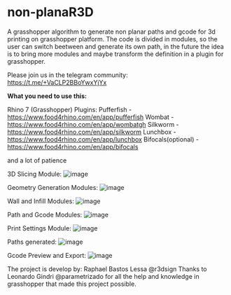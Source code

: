 # non-planaR3D
A grasshopper algorithm to generate non planar paths and gcode for 3d printing on grasshopper platform.
The code is divided in modules, so the user can switch beetween and generate its own path, in the future the idea is to bring more modules and maybe transform the definition in a plugin for grasshopper.

Please join us in the telegram community: https://t.me/+VaCLP2BBoYwxYjYx

**What you need to use this:**

Rhino 7 (Grasshopper)
Plugins:
Pufferfish - https://www.food4rhino.com/en/app/pufferfish
Wombat - https://www.food4rhino.com/en/app/wombatgh
Silkworm - https://www.food4rhino.com/en/app/silkworm
Lunchbox - https://www.food4rhino.com/en/app/lunchbox
Bifocals(optional) - https://www.food4rhino.com/en/app/bifocals

and a lot of patience 

3D Slicing Module:
![image](https://user-images.githubusercontent.com/118382008/202248763-16ce80af-0051-467b-9851-4364b994a4df.png)

Geometry Generation Modules:
![image](https://user-images.githubusercontent.com/118382008/202249373-6686b2b5-69e5-4a44-8587-1eeba5819b03.png)

Wall and Infill Modules:
![image](https://user-images.githubusercontent.com/118382008/202249802-bdd73f71-06bc-4b6a-8d6d-7681de2d445b.png)

Path and Gcode Modules:
![image](https://user-images.githubusercontent.com/118382008/202250598-44762d06-48d0-441b-9432-f3b78c039343.png)

Print Settings Module:
![image](https://user-images.githubusercontent.com/118382008/202250657-d7ca9ffb-dbdb-4bb6-a772-92c39562bd2a.png)

Paths generated: 
![image](https://user-images.githubusercontent.com/118382008/202253279-c55b0cd9-b29d-45de-8140-ccaeb0c2c2fd.png)

Gcode Preview and Export:
![image](https://user-images.githubusercontent.com/118382008/202253770-763e119c-9035-4669-994f-084dc7a5cd32.png)

The project is develop by: Raphael Bastos Lessa @r3dsign
Thanks to Leonardo Gindri @parametrizado for all the help and knowledge in grasshopper that made this project possible.

